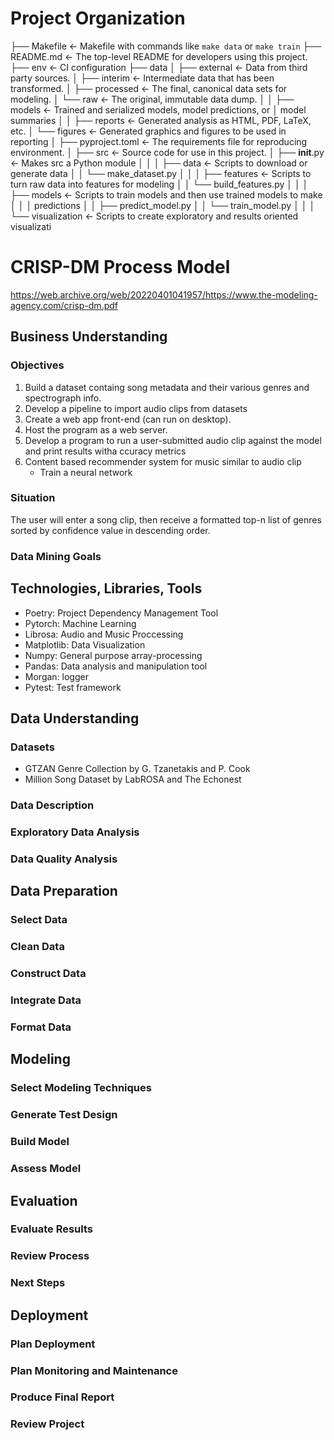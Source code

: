 # Project Organization

├── Makefile <- Makefile with commands like `make data` or `make train`
├── README.md <- The top-level README for developers using this project.
├── env <- CI configuration
├── data
│ ├── external <- Data from third party sources.
│ ├── interim <- Intermediate data that has been transformed.
│ ├── processed <- The final, canonical data sets for modeling.
│ └── raw <- The original, immutable data dump.
│
│
├── models <- Trained and serialized models, model predictions, or
│ model summaries
│
│
├── reports <- Generated analysis as HTML, PDF, LaTeX, etc.
│ └── figures <- Generated graphics and figures to be used in reporting
│
├── pyproject.toml <- The requirements file for reproducing environment.
│
├── src <- Source code for use in this project.
│ ├── **init**.py <- Makes src a Python module
│ │
│ ├── data <- Scripts to download or generate data
│ │ └── make_dataset.py
│ │
│ ├── features <- Scripts to turn raw data into features for modeling
│ │ └── build_features.py
│ │
│ ├── models <- Scripts to train models and then use trained models to make
│ │ │ predictions
│ │ ├── predict_model.py
│ │ └── train_model.py
│ │
│ └── visualization <- Scripts to create exploratory and results oriented visualizati

# CRISP-DM Process Model

https://web.archive.org/web/20220401041957/https://www.the-modeling-agency.com/crisp-dm.pdf

## Business Understanding

### Objectives

1. Build a dataset containg song metadata and their various genres and spectrograph info.
2. Develop a pipeline to import audio clips from datasets
3. Create a web app front-end (can run on desktop).
4. Host the program as a web server.
5. Develop a program to run a user-submitted audio clip against the model and print results witha ccuracy metrics
6. Content based recommender system for music similar to audio clip
   - Train a neural network

### Situation

The user will enter a song clip, then receive a formatted top-n list of genres sorted by confidence value in descending order.

### Data Mining Goals

## Technologies, Libraries, Tools

- Poetry: Project Dependency Management Tool
- Pytorch: Machine Learning
- Librosa: Audio and Music Proccessing
- Matplotlib: Data Visualization
- Numpy: General purpose array-processing
- Pandas: Data analysis and manipulation tool
- Morgan: logger
- Pytest: Test framework

## Data Understanding

### Datasets

- GTZAN Genre Collection by G. Tzanetakis and P. Cook
- Million Song Dataset by LabROSA and The Echonest

### Data Description

### Exploratory Data Analysis

### Data Quality Analysis

## Data Preparation

### Select Data

### Clean Data

### Construct Data

### Integrate Data

### Format Data

## Modeling

### Select Modeling Techniques

### Generate Test Design

### Build Model

### Assess Model

## Evaluation

### Evaluate Results

### Review Process

### Next Steps

## Deployment

### Plan Deployment

### Plan Monitoring and Maintenance

### Produce Final Report

### Review Project
